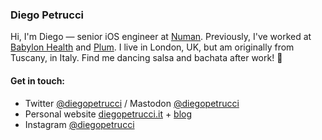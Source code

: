 ### Diego Petrucci

Hi, I'm Diego — senior iOS engineer at [Numan](https://www.numan.com/). Previously, I've worked at [Babylon Health](https://www.babylonhealth.com) and [Plum](https://withplum.com). I live in London, UK, but am originally from Tuscany, in Italy. Find me dancing salsa and bachata after work! 💃

#### Get in touch:
* Twitter [@diegopetrucci](https://twitter.com/diegopetrucci) / Mastodon [@diegopetrucci](https://mastodon.social/@diegopetrucci)
* Personal website [diegopetrucci.it](http://www.diegopetrucci.it) + [blog](https://diegopetrucci.it/blog)
* Instagram [@diegopetrucci](https://instagram.com/diegopetrucci)
